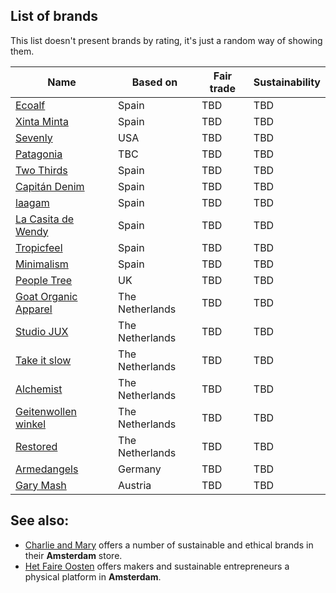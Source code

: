 
## List of brands

This list doesn't present brands by rating, it's just a random way of showing them.

| Name                                       | Based on | Fair trade | Sustainability |
| ------------------------------------------ | -------- | ---------- | -------------- |
| [Ecoalf](https://ecoalf.com/en/)           | Spain    | TBD        | TBD            |
| [Xinta Minta](https://www.xintaminta.com/) | Spain    | TBD        | TBD            |
| [Sevenly](https://www.sevenly.org/) | USA    | TBD        | TBD            |
| [Patagonia](https://eu.patagonia.com/) | TBC    | TBD        | TBD            |
| [Two Thirds](https://twothirds.com/) | Spain    | TBD        | TBD            |
| [Capitán Denim](https://www.capitandenim.com/en/) | Spain    | TBD        | TBD            |
| [laagam](https://laagam.com/) | Spain    | TBD        | TBD            |
| [La Casita de Wendy](https://www.lacasitadewendy.com/) | Spain    | TBD        | TBD            |
| [Tropicfeel](https://www.tropicfeel.com/) | Spain    | TBD        | TBD            |
| [Minimalism](https://minimalismbrand.com/) | Spain    | TBD        | TBD            |
| [People Tree](https://peopletree.co.uk/) | UK    | TBD        | TBD            |
| [Goat Organic Apparel](https://goatorganicapparel.com/) | The Netherlands    | TBD        | TBD            |
| [Studio JUX](https://studiojux.com/) | The Netherlands    | TBD        | TBD            |
| [Take it slow](https://www.takeitslowstore.com/en//) | The Netherlands    | TBD        | TBD            |
| [Alchemist](https://www.alchemist-fashion.com/) | The Netherlands    | TBD        | TBD            |
| [Geitenwollen winkel](https://www.geitenwollenwinkel.nl/) | The Netherlands    | TBD        | TBD            |
| [Restored](https://restored.nl/) | The Netherlands    | TBD        | TBD            |
| [Armedangels](https://www.armedangels.com) | Germany    | TBD        | TBD            |
| [Gary Mash](https://www.garymash.com) | Austria    | TBD        | TBD            |

## See also:

- [Charlie and Mary](https://www.charliemary.com/sustainable-fashion-agency-amsterdam) offers a number of sustainable and ethical brands in their **Amsterdam** store.
- [Het Faire Oosten](https://www.hetfaireoosten.nl/) offers makers and sustainable entrepreneurs a physical platform in **Amsterdam**. 
